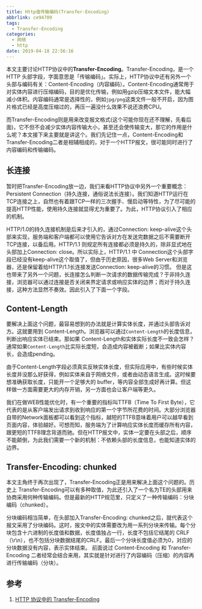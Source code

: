 ```yaml
---
title: Http值传输编码(Transfer-Encoding)
abbrlink: ce94709
tags:
  - Transfer-Encoding
categories:
  - 网络
  - http
date: 2019-04-18 22:56:16
---
```

本文主要讨论HTTP协议中的**Transfer-Encoding**。Transfer-Encoding，是一个 HTTP 头部字段，字面意思是「传输编码」。实际上，HTTP协议中还有另外一个头部与编码有关：Content-Encoding（内容编码）。Content-Encoding通常用于对实体内容进行压缩编码，目的是优化传输，例如用gzip压缩文本文件，能大幅减小体积。内容编码通常是选择性的，例如`jpg/png`这类文件一般不开启，因为图片格式已经是高度压缩过的，再压一遍没什么效果不说还浪费CPU。

而Transfer-Encoding则是用来改变报文格式(这个可能你现在还不理解，先看后面)，它不但不会减少实体内容传输大小，甚至还会使传输变大，那它的作用是什么呢？本文接下来主要就是讲这个。我们先记住一点，Content-Encoding和Transfer-Encoding二者是相辅相成的，对于一个HTTP报文，很可能同时进行了内容编码和传输编码。
<!-- more -->
## 长连接
暂时把Transfer-Encoding放一边，我们来看HTTP协议中另外一个重要概念：Persistent Connection（持久连接，通俗说法长连接）。我们知道HTTP运行在TCP连接之上，自然也有着跟TCP一样的三次握手、慢启动等特性，为了尽可能的提高HTTP性能，使用持久连接就显得尤为重要了。为此，HTTP协议引入了相应的机制。

HTTP/1.0的持久连接机制是后来才引入的，通过Connection: keep-alive这个头部来实现，服务端和客户端都可以使用它告诉对方在发送完数据之后不需要断开TCP连接，以备后用。HTTP/1.1 则规定所有连接都必须是持久的，除非显式地在头部加上Connection: close。所以实际上，HTTP/1.1 中 Connection这个头部字段已经没有keep-alive这个取值了，但由于历史原因，很多Web Server和浏览器，还是保留着给HTTP/1.1长连接发送Connection: keep-alive的习惯。
但是这也带来了另外一个问题，长连接怎么判断一次请求的数据传输完成？于非持久连接，浏览器可以通过连接是否关闭来界定请求或响应实体的边界；而对于持久连接，这种方法显然不奏效。因此引入了下面一个字段。
## Content-Length
要解决上面这个问题，最容易想到的办法就是计算实体长度，并通过头部告诉对方。这就要用到 Content-Length。浏览器可以通过`Content-Length`的长度信息，判断出响应实体已结束。那如果 Content-Length和实体实际长度不一致会怎样？通常如果`Content-Length`比实际长度短，会造成内容被截断；如果比实体内容长，会造成pending。

由于Content-Length字段必须真实反映实体长度，但实际应用中，有些时候实体长度并没那么好获得，例如实体来自于网络文件，或者由动态语言生成。这时候要想准确获取长度，只能开一个足够大的 buffer，等内容全部生成好再计算。但这样做一方面需要更大的内存开销，另一方面也会让客户端等更久。

我们在做WEB性能优化时，有一个重要的指标叫TTFB（Time To First Byte），它代表的是从客户端发出请求到收到响应的第一个字节所花费的时间。大部分浏览器自带的Network面板都可以看到这个指标，越短的TTFB意味着用户可以越早看到页面内容，体验越好。可想而知，服务端为了计算响应实体长度而缓存所有内容，跟更短的TTFB理念背道而驰。但在HTTP报文中，实体一定要在头部之后，顺序不能颠倒，为此我们需要一个新的机制：不依赖头部的长度信息，也能知道实体的边界。
## Transfer-Encoding: chunked
本文主角终于再次出现了，Transfer-Encoding正是用来解决上面这个问题的。历史上 Transfer-Encoding可以有多种取值，为此还引入了一个名为TE的头部用来协商采用何种传输编码。但是最新的HTTP规范里，只定义了一种传输编码：分块编码（chunked）。

分块编码相当简单，在头部加入Transfer-Encoding: chunked之后，就代表这个报文采用了分块编码。这时，报文中的实体需要改为用一系列分块来传输。每个分块包含十六进制的长度值和数据，长度值独占一行，长度不包括它结尾的 CRLF（\r\n），也不包括分块数据结尾的CRLF。最后一个分块长度值必须为0，对应的分块数据没有内容，表示实体结束。
前面说过 Content-Encoding 和 Transfer-Encoding 二者经常会结合来用，其实就是针对进行了内容编码（压缩）的内容再进行传输编码（分块）。
## 参考
1. [HTTP 协议中的 Transfer-Encoding](https://imququ.com/post/transfer-encoding-header-in-http.html)
